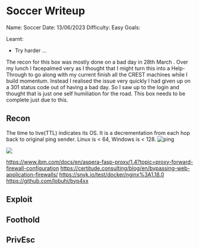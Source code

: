 # Soccer Writeup

Name: Soccer
Date:  13/06/2023
Difficulty:  Easy
Goals:  

Learnt:
- Try harder ... 

The recon for this box was mostly done on a bad day in 28th March  . Over my lunch I facepalmed very as I thought that I might turn this into a Help-Through to go along with my current finish all the CREST machines while I build momentum. Instead I realised the issue very quickly I had given up on a 301 status code out of having a bad day. So I saw up to the login and thought that is just one self humiliation for the road. This box needs to be complete just due to this.

## Recon

The time to live(TTL) indicates its OS. It is a decrementation from each hop back to original ping sender. Linux is < 64, Windows is < 128.
![ping](Screenshots/ping.png)


![](possiblewaf.png)

https://www.ibm.com/docs/en/aspera-fasp-proxy/1.4?topic=proxy-forward-firewall-configuration
https://certitude.consulting/blog/en/bypassing-web-application-firewalls/
https://snyk.io/test/docker/nginx%3A1.18.0
https://github.com/lobuhi/byp4xx

## Exploit

## Foothold

## PrivEsc

      
